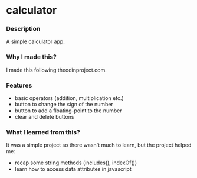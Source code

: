 # calculator
### Description
A simple calculator app.
### Why I made this?
I made this following theodinproject.com.
### Features
- basic operators (addition, multiplication etc.)
- button to change the sign of the number
- button to add a floating-point to the number
- clear and delete buttons
### What I learned from this?
It was a simple project so there wasn't much to learn, but the project helped me:
- recap some string methods (includes(), indexOf())
- learn how to access data attributes in javascript
